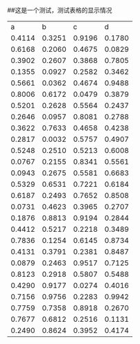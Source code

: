 ##这是一个测试，测试表格的显示情况

<table>
   <tr>
      <td>a</td>
      <td>b</td>
      <td>c</td>
      <td>d</td>
   </tr>
   <tr>
      <td>0.4114</td>
      <td>0.3251</td>
      <td>0.9196</td>
      <td>0.1780</td>
   </tr>
   <tr>
      <td>0.6168</td>
      <td>0.2060</td>
      <td>0.4675</td>
      <td>0.0829</td>
   </tr>
   <tr>
      <td>0.3902</td>
      <td>0.2607</td>
      <td>0.3868</td>
      <td>0.7805</td>
   </tr>
   <tr>
      <td>0.1355</td>
      <td>0.0927</td>
      <td>0.2582</td>
      <td>0.3462</td>
   </tr>
   <tr>
      <td>0.5661</td>
      <td>0.0362</td>
      <td>0.4674</td>
      <td>0.9488</td>
   </tr>
   <tr>
      <td>0.8006</td>
      <td>0.6172</td>
      <td>0.0479</td>
      <td>0.3879</td>
   </tr>
   <tr>
      <td>0.5201</td>
      <td>0.2628</td>
      <td>0.5564</td>
      <td>0.2437</td>
   </tr>
   <tr>
      <td>0.2646</td>
      <td>0.0957</td>
      <td>0.8081</td>
      <td>0.2788</td>
   </tr>
   <tr>
      <td>0.3622</td>
      <td>0.7633</td>
      <td>0.4658</td>
      <td>0.4238</td>
   </tr>
   <tr>
      <td>0.2817</td>
      <td>0.0032</td>
      <td>0.5757</td>
      <td>0.4907</td>
   </tr>
   <tr>
      <td>0.5248</td>
      <td>0.2510</td>
      <td>0.5213</td>
      <td>0.6008</td>
   </tr>
   <tr>
      <td>0.0767</td>
      <td>0.2155</td>
      <td>0.8341</td>
      <td>0.5561</td>
   </tr>
   <tr>
      <td>0.0943</td>
      <td>0.2675</td>
      <td>0.5581</td>
      <td>0.6683</td>
   </tr>
   <tr>
      <td>0.5329</td>
      <td>0.6531</td>
      <td>0.7221</td>
      <td>0.6184</td>
   </tr>
   <tr>
      <td>0.6187</td>
      <td>0.2493</td>
      <td>0.7652</td>
      <td>0.8508</td>
   </tr>
   <tr>
      <td>0.0731</td>
      <td>0.4623</td>
      <td>0.3965</td>
      <td>0.2707</td>
   </tr>
   <tr>
      <td>0.1876</td>
      <td>0.8813</td>
      <td>0.9194</td>
      <td>0.2844</td>
   </tr>
   <tr>
      <td>0.4412</td>
      <td>0.5217</td>
      <td>0.2218</td>
      <td>0.3489</td>
   </tr>
   <tr>
      <td>0.7836</td>
      <td>0.1254</td>
      <td>0.6145</td>
      <td>0.8734</td>
   </tr>
   <tr>
      <td>0.4131</td>
      <td>0.3791</td>
      <td>0.2381</td>
      <td>0.8487</td>
   </tr>
   <tr>
      <td>0.0879</td>
      <td>0.2463</td>
      <td>0.9517</td>
      <td>0.7125</td>
   </tr>
   <tr>
      <td>0.8123</td>
      <td>0.2918</td>
      <td>0.5807</td>
      <td>0.5488</td>
   </tr>
   <tr>
      <td>0.4290</td>
      <td>0.9177</td>
      <td>0.0274</td>
      <td>0.4016</td>
   </tr>
   <tr>
      <td>0.7156</td>
      <td>0.9756</td>
      <td>0.2283</td>
      <td>0.9942</td>
   </tr>
   <tr>
      <td>0.7759</td>
      <td>0.7358</td>
      <td>0.8918</td>
      <td>0.2670</td>
   </tr>
   <tr>
      <td>0.7677</td>
      <td>0.6812</td>
      <td>0.2516</td>
      <td>0.1131</td>
   </tr>
   <tr>
      <td>0.2490</td>
      <td>0.8624</td>
      <td>0.3952</td>
      <td>0.4174</td>
   </tr>
</table>
